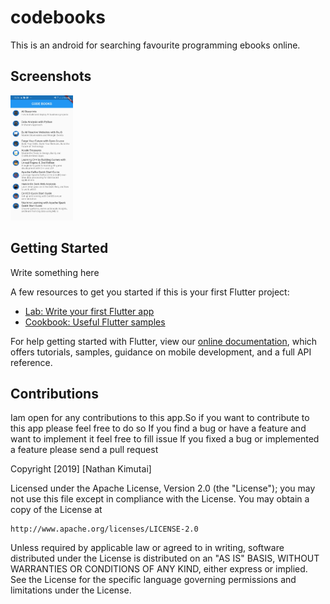 # codebooks
This is an android for searching favourite programming ebooks online.

## Screenshots
<img src="/assets/screenshot.jpg" height=200, width=100>

## Getting Started
Write something here

A few resources to get you started if this is your first Flutter project:

- [Lab: Write your first Flutter app](https://flutter.dev/docs/get-started/codelab)
- [Cookbook: Useful Flutter samples](https://flutter.dev/docs/cookbook)

For help getting started with Flutter, view our
[online documentation](https://flutter.dev/docs), which offers tutorials,
samples, guidance on mobile development, and a full API reference.

## Contributions
Iam open for any contributions to this app.So if you want to contribute to this app please feel free to do so
If you find a bug or have a feature and want to implement it feel free to fill issue
If you fixed a bug or implemented a feature please send a pull request


Copyright [2019] [Nathan Kimutai]

Licensed under the Apache License, Version 2.0 (the "License");
you may not use this file except in compliance with the License.
You may obtain a copy of the License at

    http://www.apache.org/licenses/LICENSE-2.0

Unless required by applicable law or agreed to in writing, software
distributed under the License is distributed on an "AS IS" BASIS,
WITHOUT WARRANTIES OR CONDITIONS OF ANY KIND, either express or implied.
See the License for the specific language governing permissions and
limitations under the License.
